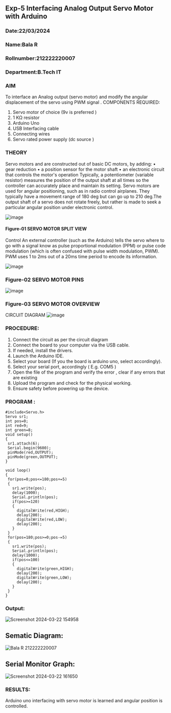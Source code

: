 ## Exp-5 Interfacing Analog Output Servo Motor with Arduino
### Date:22/03/2024
### Name:Bala R
### Rollnumber:212222220007
### Department:B.Tech IT
### AIM
To interface an Analog output (servo motor) and modify the angular displacement of the servo using PWM signal .
COMPONENTS REQUIRED:
1.	Servo motor of choice (9v is preferred )
2.	1 KΩ resistor 
3.	Arduino Uno 
4.	USB Interfacing cable 
5.	Connecting wires 
6.	Servo rated power supply (dc source )

### THEORY
Servo motors and are constructed out of basic DC motors, by adding:
•	 gear reduction
•	 a position sensor for the motor shaft
•	 an electronic circuit that controls the motor's operation
Typically, a potentiometer (variable resistor) measures the position of the output shaft at all times so the controller can accurately place and maintain its setting.
Servo motors are used for angular positioning, such as in radio control airplanes.  They typically have a movement range of 180 deg but can go up to 210 deg.The output shaft of a servo does not rotate freely, but rather is made to seek a particular angular position under electronic control. 

![image](https://user-images.githubusercontent.com/36288975/163544439-1f477927-fcd4-42f0-9ce4-c863fdbf1210.png)

#### Figure-01 SERVO MOTOR SPLIT VIEW 
Control 
An external controller (such as the Arduino) tells the servo where to go with a signal know as pulse proportional modulation (PPM) or pulse code modulation (which is often confused with pulse width modulation, PWM). PWM uses 1 to 2ms out of a 20ms time period to encode its information.
 
 ![image](https://user-images.githubusercontent.com/36288975/163544482-3027136f-7135-4f3d-a23f-8dc2fe04194d.png)

### Figure-02 SERVO MOTOR PINS
 ![image](https://user-images.githubusercontent.com/36288975/163544513-ca497421-e6ba-4f91-871f-5cfba77f22a8.png)

### Figure-03 SERVO MOTOR OVERVIEW 
CIRCUIT DIAGRAM
 ![image](https://user-images.githubusercontent.com/36288975/163544618-6eb8a7b5-7f1a-428a-8d9f-fd899b145efb.png)

### PROCEDURE:
1.	Connect the circuit as per the circuit diagram 
2.	Connect the board to your computer via the USB cable.
3.	If needed, install the drivers.
4.	Launch the Arduino IDE.
5.	Select your board (If you the board is arduino uno, select accordingly).
6.	Select your serial port, accordingly ( E.g. COM5 )
7.	Open the file of the program  and verify the error , clear if any errors that are existing 
8.	Upload the program and check for the physical working. 
9.	Ensure safety before powering up the device.


### PROGRAM :
 ```
#include<Servo.h>
Servo sr1;
int pos=0;
int red=9;
int green=8;
void setup()
{
  sr1.attach(6);
  Serial.begin(9600);
  pinMode(red,OUTPUT);
  pinMode(green,OUTPUT);
}

void loop()
{
  for(pos=0;pos<=180;pos+=5)
  {
    sr1.write(pos);
    delay(1000);
    Serial.println(pos);
    if(pos>=120)
  	{
      digitalWrite(red,HIGH);
      delay(200);
      digitalWrite(red,LOW);
      delay(200);
    }
  }
  for(pos=180;pos>=0;pos-=5)
  {
    sr1.write(pos);
    Serial.println(pos);
    delay(1000);
    if(pos<=100)
    {
      digitalWrite(green,HIGH);
      delay(200);
      digitalWrite(green,LOW);
      delay(200);
    }
  }
}
```
### Output:
![Screenshot 2024-03-22 154958](https://github.com/balar2004/EXPERIMENT-NO--05-INTERFACING-ANALOG-OUTPUT-SERVO-MOTOR-WITH-ARDUINO-/assets/118791778/66d83f82-5faa-4738-8a7c-57193fdc70df)

## Sematic Diagram:
![Bala R 212222220007](https://github.com/balar2004/EXPERIMENT-NO--05-INTERFACING-ANALOG-OUTPUT-SERVO-MOTOR-WITH-ARDUINO-/assets/118791778/2b5de894-c9b1-4502-a212-1440b0271b86)

## Serial Monitor Graph:
![Screenshot 2024-03-22 161650](https://github.com/balar2004/EXPERIMENT-NO--05-INTERFACING-ANALOG-OUTPUT-SERVO-MOTOR-WITH-ARDUINO-/assets/118791778/d5fcddd8-aa96-4b49-af51-49e0d3463025)

### RESULTS: 
Arduino uno interfacing with servo motor is learned and angular position is controlled.
